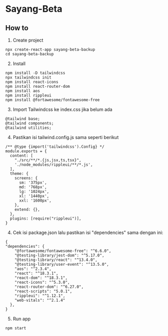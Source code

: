# Sayang-Beta

## How to
1. Create project 
```
npx create-react-app sayang-beta-backup
cd sayang-beta-backup
```
2. Install
```
npm install -D tailwindcss
npx tailwindcss init
npm install react-icons
npm install react-router-dom
npm install aos
npm install rippleui
npm install @fortawesome/fontawesome-free
```
3. Import Tailwindcss ke index.css jika belum ada
```
@tailwind base;
@tailwind components;
@tailwind utilities;
```
4. Pastikan isi tailwind.config.js sama seperti berikut
```
/** @type {import('tailwindcss').Config} */
module.exports = {
  content: [
    "./src/**/*.{js,jsx,ts,tsx}",
    './node_modules/rippleui/**/*.js',
  ],
  theme: {
    screens: {
      sm: '375px',
      md: '768px',
      lg: '1024px',
      xl: '1440px',
      xxl: '1600px',
    },
    extend: {},
  },
  plugins: [require("rippleui")],
}
```
4. Cek isi package.json lalu pastikan isi "dependencies" sama dengan ini:
```
{
"dependencies": {
    "@fortawesome/fontawesome-free": "^6.6.0",
    "@testing-library/jest-dom": "^5.17.0",
    "@testing-library/react": "^13.4.0",
    "@testing-library/user-event": "^13.5.0",
    "aos": "^2.3.4",
    "react": "^18.3.1",
    "react-dom": "^18.3.1",
    "react-icons": "^5.3.0",
    "react-router-dom": "^6.27.0",
    "react-scripts": "5.0.1",
    "rippleui": "^1.12.1",
    "web-vitals": "^2.1.4"
  },
}
```
5. Run app
```
npm start
```
